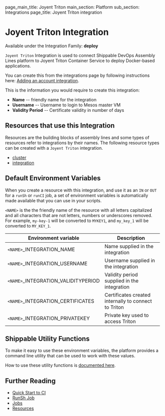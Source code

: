 page_main_title: Joyent Triton
main_section: Platform
sub_section: Integrations
page_title: Joyent Triton integration

# Joyent Triton Integration

Available under the Integration Family: **deploy**

`Joyent Triton` Integration is used to connect Shippable DevOps Assembly Lines platform to Joyent Triton Container Service to deploy Docker-based applications.

You can create this from the integrations page by following instructions here: [Adding an account integration](/platform/management/integrations/#adding-an-account-integration).

This is the information you would require to create this integration:

* **Name** -- friendly name for the integration
* **Username** -- Username to login to Mesos master VM
* **Validity Period** -- Certificate validity in number of days

## Resources that use this Integration
Resources are the building blocks of assembly lines and some types of resources refer to integrations by their names. The following resource types can be created with a `Joyent Triton` integration.

* [cluster](/platform/workflow/resource/cluster)
* [integration](/platform/workflow/resource/integration)

## Default Environment Variables
When you create a resource with this integration, and use it as an `IN` or `OUT` for a `runSh` or `runCI` job, a set of environment variables is automatically made available that you can use in your scripts.

`<NAME>` is the the friendly name of the resource with all letters capitalized and all characters that are not letters, numbers or underscores removed. For example, `my-key-1` will be converted to `MYKEY1`, and `my_key_1` will be converted to `MY_KEY_1`.

| Environment variable						| Description      |
| ------			 							|----------------- |
| `<NAME>`\_INTEGRATION\_NAME				| Name supplied in the integration |
| `<NAME>`\_INTEGRATION\_USERNAME			| Username supplied in the integration |
| `<NAME>`\_INTEGRATION\_VALIDITYPERIOD | Validity period supplied in the integration |
| `<NAME>`\_INTEGRATION\_CERTIFICATES   | Certificates created internally to connect to Triton |
| `<NAME>`\_INTEGRATION\_PRIVATEKEY		| Private key used to access Triton |

## Shippable Utility Functions
To make it easy to use these environment variables, the platform provides a command line utility that can be used to work with these values.

How to use these utility functions is [documented here](/platform/tutorial/workflow/using-shipctl).

## Further Reading
* [Quick Start to CI](/getting-started/ci-sample)
* [RunSh Job](/platform/workflow/job/runsh)
* [Jobs](/platform/workflow/job/overview)
* [Resources](/platform/workflow/resource/overview)
